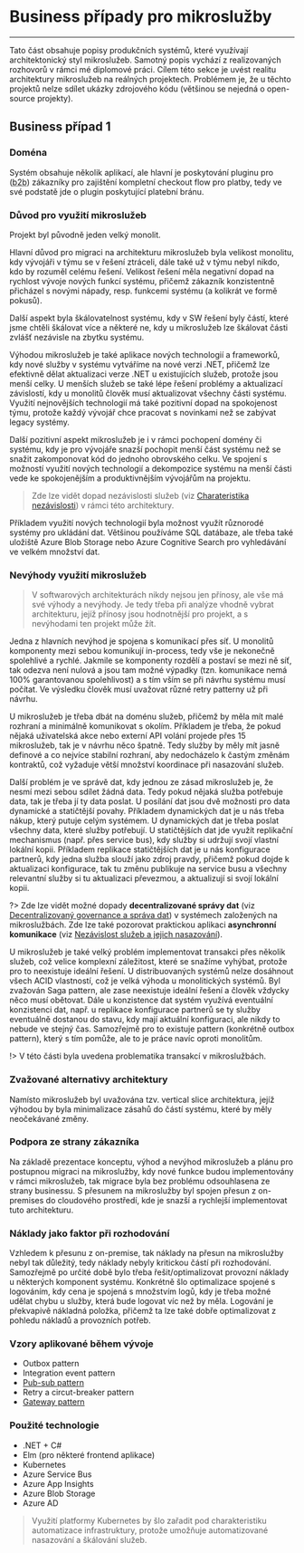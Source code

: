 # Business případy pro mikroslužby
---
Tato část obsahuje popisy produkčních systémů, které využívají architektonický styl mikroslužeb. Samotný popis vychází z realizovaných rozhovorů v rámci mé diplomové práci. Cílem této sekce je uvést realitu architektury mikroslužeb na reálných projektech. Problémem je, že u těchto projektů nelze sdílet ukázky zdrojového kódu (většinou se nejedná o open-source projekty).

## Business případ 1
### Doména
Systém obsahuje několik aplikací, ale hlavní je poskytování pluginu pro (<abbr title="business-to-business">b2b</abbr>) zákazníky pro zajištění kompletní checkout flow pro platby, tedy ve své podstatě jde o plugin poskytující platební bránu.
### Důvod pro využití mikroslužeb
Projekt byl původně jeden velký monolit.

Hlavní důvod pro migraci na architekturu mikroslužeb byla velikost monolitu, kdy vývojáři v týmu se v řešení  ztráceli, dále také už v týmu nebyl nikdo, kdo by rozuměl celému řešení. Velikost řešení měla negativní dopad na rychlost vývoje nových funkcí systému, přičemž zákazník konzistentně přicházel s novými nápady, resp. funkcemi systému (a kolikrát ve formě pokusů).

Další aspekt byla škálovatelnost systému, kdy v SW řešení byly částí, které jsme chtěli škálovat více a některé ne, kdy u mikroslužeb lze škálovat části zvlášť nezávisle na zbytku systému.

Výhodou mikroslužeb je také aplikace nových technologií a frameworků, kdy nové služby v systému vytváříme na nové verzi .NET, přičemž lze efektivně dělat aktualizaci verze .NET u existujících služeb, protože jsou menší celky. U menších služeb se také lépe řešení problémy a aktualizací závislostí, kdy u monolitů člověk musí aktualizovat všechny části systému. Využití nejnovějších technologií má také pozitivní dopad na spokojenost týmu, protože každý vývojář chce pracovat s novinkami než se zabývat legacy systémy.

Další pozitivní aspekt mikroslužeb je i v rámci pochopení domény či systému, kdy je pro vývojáře snazší pochopit menší část systému než se snažit zakomponovat kód do jednoho obrovského celku.
Ve spojení s možností využití nových technologií a dekompozice systému na menší části vede ke spokojenějším a produktivnějším vývojářům na projektu.

> Zde lze vidět dopad nezávislosti služeb (viz [Charateristika nezávislosti](./framework/microservices-characteristics?id=nezávislost-služeb-a-jejich-nasazování)) v rámci této architektury.

Příkladem využití nových technologií byla možnost využít různorodé systémy pro ukládání dat. Většinou používáme SQL datábaze, ale třeba také uložiště Azure Blob Storage nebo Azure Cognitive Search pro vyhledávání ve velkém množství dat.


### Nevýhody využití mikroslužeb

> V softwarových architekturách nikdy nejsou jen přínosy, ale vše má své výhody a nevýhody. Je tedy třeba při analýze vhodně vybrat architekturu, jejíž přínosy jsou hodnotnější pro projekt, a s nevýhodami ten projekt může žít.

Jedna z hlavních nevýhod je spojena s komunikací přes síť. U monolitů komponenty mezi sebou komunikují in-process, tedy vše je nekonečně spolehlivé a rychlé. Jakmile se komponenty rozdělí a postaví se mezi ně síť, tak odezva není nulová a jsou tam možné výpadky (tzn. komunikace nemá 100% garantovanou spolehlivost) a s tím vším se při návrhu systému musí počítat. Ve výsledku člověk musí uvažovat různé retry patterny už při návrhu.

U mikroslužeb je třeba dbát na doménu služeb, přičemž by měla mít malé rozhraní a minimálně komunikovat s okolím. Příkladem je třeba, že pokud nějaká uživatelská akce nebo externí API volání projede přes 15 mikroslužeb, tak je v návrhu něco špatně. Tedy služby by měly mít jasně definové a co nejvíce stabilní rozhraní, aby nedocházelo k častým změnám kontraktů, což vyžaduje větší množství koordinace při nasazování služeb.

Další problém je ve správě dat, kdy jednou ze zásad mikroslužeb je, že nesmí mezi sebou sdílet žádná data. Tedy pokud nějaká služba potřebuje data, tak je třeba jí ty data poslat. U posílání dat jsou dvě možnosti pro data dynamické a statičtější  povahy. Příkladem dynamických dat je u nás třeba nákup, který putuje celým systémem. U dynamických dat je třeba poslat všechny data, které služby potřebují. U statičtějších dat jde využít replikační mechanismus (např. přes service bus), kdy služby si udržují svojí vlastní lokální kopii. Příkladem replikace statičtějších dat je u nás konfigurace partnerů, kdy jedna služba slouží jako zdroj pravdy, přičemž pokud dojde k aktualizaci konfigurace, tak tu změnu publikuje na service busu a všechny relevantní služby si tu aktualizaci převezmou, a aktualizují si svojí lokální kopii.

?> Zde lze vidět možné dopady **decentralizované správy dat** (viz [Decentralizovaný governance a správa dat](./framework/microservices-characteristics?id=decentralizovaný-governance-a-správa-dat)) v systémech založených na mikroslužbách. Zde lze také pozorovat praktickou aplikaci **asynchronní komunikace** (viz [Nezávislost služeb a jejich nasazování](./framework/microservices-characteristics?id=nezávislost-služeb-a-jejich-nasazování)).

U mikroslužeb je také velký problém implementovat transakci přes několik služeb, což velice komplexní záležitost, které se snažíme vyhýbat, protože pro to neexistuje ideální řešení. U distribuovaných systémů nelze dosáhnout všech ACID vlastností, což je velká výhoda u monolitických systémů. Byl zvažován Saga pattern, ale zase neexistuje ideální řešení a člověk vždycky něco musí obětovat. Dále u konzistence dat systém využívá eventuální konzistenci dat, např. u replikace konfigurace partnerů se ty služby eventuálně dostanou do stavu, kdy mají aktuální konfiguraci, ale nikdy to nebude ve stejný čas. Samozřejmě pro to existuje pattern (konkrétně outbox pattern), který s tím pomůže, ale to je práce navíc oproti monolitům.

!> V této části byla uvedena problematika transakcí v mikroslužbách.

### Zvažované alternativy architektury
Namísto mikroslužeb byl uvažována tzv. vertical slice architektura, jejíž výhodou by byla minimalizace zásahů do částí systému, které by měly neočekávané změny.
### Podpora ze strany zákazníka
Na základě prezentace konceptu, výhod a nevýhod mikroslužeb a plánu pro postupnou migraci na mikroslužby, kdy nové funkce budou implementovány v rámci mikroslužeb, tak migrace byla bez problému odsouhlasena ze strany businessu. S přesunem na mikroslužby byl spojen přesun z on-premises do cloudového prostředí, kde je snazší a rychlejší implementovat tuto architekturu.
### Náklady jako faktor při rozhodování
Vzhledem k přesunu z on-premise, tak náklady na přesun na mikroslužby nebyl tak důležitý, tedy náklady nebyly kritickou částí při rozhodování.
Samozřejmě po určité době bylo třeba řešit/optimalizovat provozní náklady u některých komponent systému. Konkrétně šlo optimalizace spojené s logováním,
kdy cena je spojená s množstvím logů, kdy je třeba možné udělat chybu u služby, která bude logovat víc než by měla. Logování je překvapivě nákladná položka,
přičemž ta lze také dobře optimalizovat z pohledu nákladů a provozních potřeb.
### Vzory aplikované během vývoje
- Outbox pattern
- Integration event pattern
- [Pub-sub pattern](/framework/microservices-characteristics?id=pub-sub)
- Retry a circut-breaker pattern
- [Gateway pattern](/framework/microservices-characteristics?id=gateway-pattern)

### Použité technologie
- .NET + C#
- Elm (pro některé frontend aplikace)
- Kubernetes
- Azure Service Bus
- Azure App Insights
- Azure Blob Storage
- Azure AD

> Využití platformy Kubernetes by šlo zařadit pod charakteristiku automatizace infrastruktury, protože umožňuje automatizované nasazování a škálování služeb.
